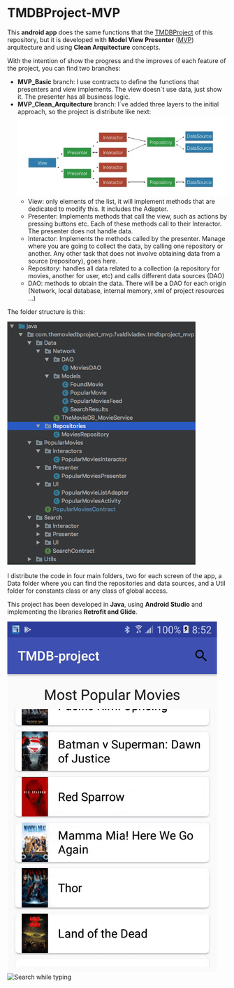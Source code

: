 # TMDBProject-MVP

This **android app** does the same functions that the [TMDBProject](https://github.com/fvaldiviadev/TMDBProject) of this repository, but it is developed with **Model View Presenter** ([MVP](https://en.wikipedia.org/wiki/Model%E2%80%93view%E2%80%93presenter)) arquitecture and using **Clean Arquitecture** concepts.

With the intention of show the progress and the improves of each feature of the project, you can find two branches:
 - **MVP_Basic** branch: I use contracts to define the functions that presenters and view implements. The view doesn´t use data, just show it. The presenter has all business logic. 
 - **MVP_Clean_Arquitecture** branch: I´ve added three layers to the initial approach, so the project is distribute like next:
![schema](https://github.com/fvaldiviadev/TMDBProject-MVP/blob/MVP_Clean_arquitecture/img2_readem.jpg?raw=true)
    - View: only elements of the list, it will implement methods that are dedicated to modify this. It includes the Adapter.
    - Presenter: Implements methods that call the view, such as actions by pressing buttons etc. Each of these methods call to their Interactor. The presenter does not handle data.
    - Interactor: Implements the methods called by the presenter. Manage where you are going to collect the data, by calling one repository or another. Any other task that does not involve obtaining data from a source (repository), goes here.
    - Repository: handles all data related to a collection (a repository for movies, another for user, etc) and calls different data sources (DAO)
    - DAO: methods to obtain the data. There will be a DAO for each origin (Network, local database, internal memory, xml of project resources ...) 

The folder structure is this:

![structure](https://github.com/fvaldiviadev/TMDBProject-MVP/blob/MVP_Clean_arquitecture/img1_readme.png?raw=true)

I distribute the code in four main folders, two for each screen of the app, a Data folder where you can find the repositories and data sources, and a Util folder for constants class or any class of global access.


This project has been developed in **Java**, using **Android Studio** and implementing the libraries **Retrofit and Glide**.


![Infinitelist](https://github.com/fvaldiviadev/TMDBProject-MVP/blob/MVP_Clean_arquitecture/gif1_readme.gif) ![Search while typing](https://github.com/fvaldiviadev/TMDBProject-MVP/blob/MVP_Clean_arquitecture/gif2_readme.gif)
